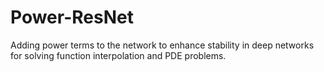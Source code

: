 # Power-ResNet
Adding power terms to the network to enhance stability in deep networks for solving function interpolation and PDE problems.
